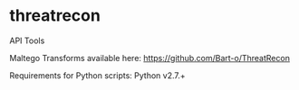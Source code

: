 threatrecon
===========

API Tools

Maltego Transforms available here:
https://github.com/Bart-o/ThreatRecon

Requirements for Python scripts:
Python v2.7.+


